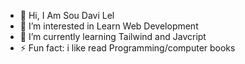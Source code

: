 - 👋 Hi, I Am Sou Davi Lel 
- 👀 I’m interested in Learn Web Development
- 🌱 I’m currently learning Tailwind and Javcript
- ⚡ Fun fact: i like read Programming/computer books

<!---
davizaolee/davizaolee is a ✨ special ✨ repository because its `README.md` (this file) appears on your GitHub profile.
You can click the Preview link to take a look at your changes.
--->
